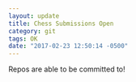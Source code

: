 ```yaml
---
layout: update
title: Chess Submissions Open
category: git
tags: OK
date: "2017-02-23 12:50:14 -0500"
---
```


Repos are able to be committed to!

